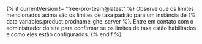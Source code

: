 {% if currentVersion != "free-pro-team@latest" %}
Observe que os limites mencionados acima são os limites de taxa padrão para um
instância de {% data variables.product.prodname_ghe_server %}. Entre em contato com o administrador do site para confirmar se os limites de taxa estão habilitados e como eles estão configurados.
{% endif %}
